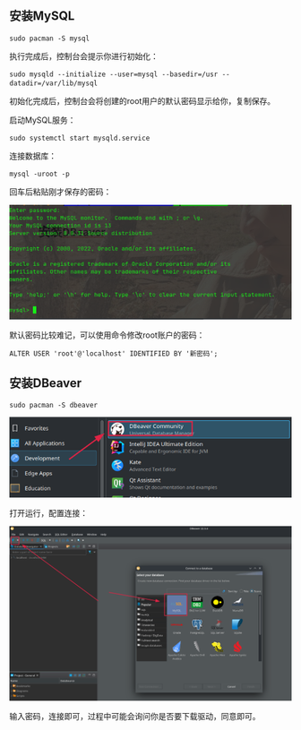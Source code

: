 ## 安装MySQL

```shell
sudo pacman -S mysql
```

执行完成后，控制台会提示你进行初始化：

```shell
sudo mysqld --initialize --user=mysql --basedir=/usr --datadir=/var/lib/mysql
```

初始化完成后，控制台会将创建的root用户的默认密码显示给你，复制保存。

启动MySQL服务：

```shell
sudo systemctl start mysqld.service
```

连接数据库：

```shell
mysql -uroot -p
```

回车后粘贴刚才保存的密码：

![image-20230301221015359](install-mysql-and-visiable-tool.assets/image-20230301221015359.png)

默认密码比较难记，可以使用命令修改root账户的密码：

```shell
ALTER USER 'root'@'localhost' IDENTIFIED BY '新密码';
```

## 安装DBeaver

```shell
sudo pacman -S dbeaver
```

![image-20230301221326388](install-mysql-and-visiable-tool.assets/image-20230301221326388.png)

打开运行，配置连接：

![image-20230301221428425](install-mysql-and-visiable-tool.assets/image-20230301221428425.png)

输入密码，连接即可，过程中可能会询问你是否要下载驱动，同意即可。